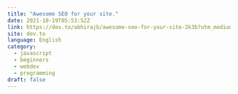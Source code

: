 ```yaml
---
title: "Awesome SEO for your site."
date: 2021-10-19T05:53:52Z
link: https://dev.to/abhirajb/awesome-seo-for-your-site-2k3b?utm_medium=RSS&utm_source=news.12bit.vn
site: dev.to
language: English
category:
  - javascript
  - beginners
  - webdev
  - programming
draft: false
---
```

